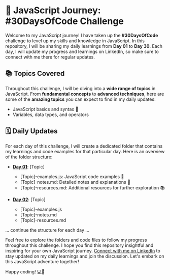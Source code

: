 # 🚀 JavaScript Journey: #30DaysOfCode Challenge

Welcome to my JavaScript journey! I have taken up the **#30DaysOfCode** challenge to level up my skills and knowledge in JavaScript. In this repository, I will be sharing my daily learnings from **Day 01** to **Day 30**. Each day, I will update my progress and learnings on LinkedIn, so make sure to connect with me there for regular updates.

## 📚 Topics Covered

Throughout this challenge, I will be diving into a **wide range of topics** in JavaScript. From **fundamental concepts** to **advanced techniques**, here are some of the **amazing topics** you can expect to find in my daily updates:

- JavaScript basics and syntax 📝
- Variables, data types, and operators

## 🗓️ Daily Updates

For each day of this challenge, I will create a dedicated folder that contains my learnings and code examples for that particular day. Here is an overview of the folder structure:

- **[Day 01](/Day%2001)**: [Topic]
  - [Topic]-examples.js: JavaScript code examples 🚀
  - [Topic]-notes.md: Detailed notes and explanations 📝
  - [Topic]-resources.md: Additional resources for further exploration 📚

- **[Day 02](/Day%2002)**: [Topic]
  - [Topic]-examples.js
  - [Topic]-notes.md
  - [Topic]-resources.md

... continue the structure for each day ...

Feel free to explore the folders and code files to follow my progress throughout this challenge. I hope you find this repository insightful and inspiring for your own JavaScript journey. [Connect with me on LinkedIn](https://www.linkedin.com/in/dashvanth-raj-hc)  to stay updated on my daily learnings and join the discussion. Let's embark on this JavaScript adventure together! 

Happy coding! 💻🎉

